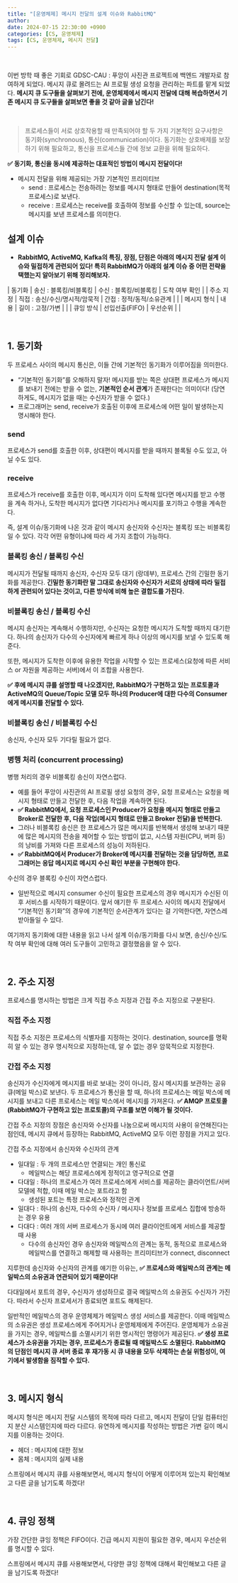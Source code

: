```yaml
---
title: "[운영체제] 메시지 전달의 설계 이슈와 RabbitMQ"
author:
date: 2024-07-15 22:30:00 +0900
categories: [CS, 운영체제]
tags: [CS, 운영체제, 메시지 전달]
---
```


<br>

이번 방학 때 좋은 기회로 GDSC-CAU : 푸앙이 사진관 프로젝트에 백엔드 개발자로 참여하게 되었다. 메시지 큐로 몰려드는 AI 프로필 생성 요청을 관리하는 파트를 맡게 되었다.
**메시지 큐 도구들을 살펴보기 전에, 운영체제에서 메시지 전달에 대해 복습하면서 기존 메시지 큐 도구들을 살펴보면 좋을 것 같아 글을 남긴다!**

<br>

> 프로세스들이 서로 상호작용할 때 만족되어야 할 두 가지 기본적인 요구사항은 동기화(synchronous), 통신(communication)이다.
> 동기화는 상호배제를 보장하기 위해 필요하고, 통신을 프로세스들 간에 정보 교환을 위해 필요하다.

**✅ 동기화, 통신을 동시에 제공하는 대표적인 방법이 메시지 전달이다!**

>

- 메시지 전달을 위해 제공되는 가장 기본적인 프리미티브
  - send : 프로세스는 전송하려는 정보를 메시지 형태로 만들어 destination(목적 프로세스)로 보낸다.
  - receive : 프로세스는 receive를 호출하여 정보를 수신할 수 있는데, source는 메시지를 보낸 프로세스를 의미한다.

## **설계 이슈**

- **RabbitMQ, ActiveMQ, Kafka의 특징, 장점, 단점은 아래의 메시지 전달 설계 이슈와 밀접하게 관련되어 있다! 특히 RabbitMQ가 아래의 설계 이슈 중 어떤 전략을 택했는지 알아보기 위해 정리해보자.**

| 동기화 | 송신 : 블록킹/비블록킹 | 수신 : 블록킹/비블록킹 | 도착 여부 확인 |
| 주소 지정 | 직접 : 송신/수신/명시적/암묵적 | 간접 : 정적/동적/소유관계 | |
| 메시지 형식 | 내용 | 길이 : 고정/가변 | |
| 큐잉 방식 | 선입선출(FIFO) | 우선순위 | |

<br>

## **1. 동기화**

두 프로세스 사이의 메시지 통신은, 이들 간에 기본적인 동기화가 이루어짐을 의미한다.

- “기본적인 동기화”를 오해하지 말자! 메시지를 받는 쪽은 상대편 프로세스가 메시지를 보내기 전에는 받을 수 없는, **기본적인 순서 관계**가 존재한다는 의미이다! (당연하게도, 메시지가 없을 때는 수신자가 받을 수 없다.)
- 프로그래머는 send, receive가 호출된 이후에 프로세스에 어떤 일이 발생하는지 명시해야 한다.

### **send**

프로세스가 send를 호출한 이후, 상대편이 메시지를 받을 때까지 블록될 수도 있고, 아닐 수도 있다.

### **receive**

프로세스가 receive를 호출한 이후, 메시지가 이미 도착해 있다면 메시지를 받고 수행을 계속 하거나, 도착한 메시지가 없다면 기다리거나 메시지를 포기하고 수행을 계속한다.

즉, 설계 이슈/동기화에 나온 것과 같이 메시지 송신자와 수신자는 블록킹 또는 비블록킹일 수 있다. 각각 어떤 유형이냐에 따라 세 가지 조합이 가능하다.

### **블록킹 송신 / 블록킹 수신**

메시지가 전달될 때까지 송신자, 수신자 모두 대기 (랑데부), 프로세스 간의 긴밀한 동기화를 제공한다. **긴밀한 동기화란 말 그대로 송신자와 수신자가 서로의 상태에 따라 밀접하게 관련되어 있다는 것이고, 다른 방식에 비해 높은 결합도를 가진다.**

### **비블록킹 송신 / 블록킹 수신**

메시지 송신자는 계속해서 수행하지만, 수신자는 요청한 메시지가 도착할 때까지 대기한다. 하나의 송신자가 다수의 수신자에게 빠르게 하나 이상의 메시지를 보낼 수 있도록 해준다.

또한, 메시지가 도착한 이후에 유용한 작업을 시작할 수 있는 프로세스(요청에 따른 서비스 or 자원을 제공하는 서버)에서 이 조합을 사용한다.

**✅ 후에 메시지 큐를 설명할 때 나오겠지만, RabbitMQ가 구현하고 있는 프로토콜과 ActiveMQ의 Queue/Topic 모델 모두 하나의 Producer에 대한 다수의 Consumer에게 메시지를 전달할 수 있다.**

### **비블록킹 송신 / 비블록킹 수신**

송신자, 수신자 모두 기다릴 필요가 없다.

### **병행 처리 (concurrent processing)**

병행 처리의 경우 비블록킹 송신이 자연스럽다.

- 예를 들어 푸앙이 사진관의 AI 프로필 생성 요청의 경우, 요청 프로세스는 요청을 메시지 형태로 만들고 전달한 후, 다음 작업을 계속하면 된다.
- **✅ RabbitMQ에서, 요청 프로세스인 Producer가 요청을 메시지 형태로 만들고 Broker로 전달한 후, 다음 작업(메시지 형태로 만들고 Broker 전달)을 반복한다.**
- 그러나 비블록킹 송신은 한 프로세스가 많은 메시지를 반복해서 생성해 보내기 때문에 많은 메시지의 전송을 제어할 수 있는 방법이 없고, 시스템 자원(CPU, 버퍼 등)의 낭비를 가져와 다른 프로세스의 성능이 저하된다.
- **✅ RabbitMQ에서 Producer가 Broker에 메시지를 전달하는 것을 담당하면, 프로그래머는 응답 메시지로 메시지 수신 확인 부분을 구현해야 한다.**

수신의 경우 블록킹 수신이 자연스럽다.

- 일반적으로 메시지 consumer 수신이 필요한 프로세스의 경우 메시지가 수신된 이후 서비스를 시작하기 때문이다. 앞서 얘기한 두 프로세스 사이의 메시지 전달에서 “기본적인 동기화”의 경우에 기본적인 순서관계가 있다는 걸 기억한다면, 자연스레 받아들일 수 있다.

여기까지 동기화에 대한 내용을 읽고 나서 설계 이슈/동기화를 다시 보면, 송신/수신/도착 여부 확인에 대해 여러 도구들이 고민하고 결정했음을 알 수 있다.

<br>

## **2. 주소 지정**

프로세스를 명시하는 방법은 크게 직접 주소 지정과 간접 주소 지정으로 구분된다.

### **직접 주소 지정**

직접 주소 지정은 프로세스의 식별자를 지정하는 것이다. destination, source를 명확히 알 수 있는 경우 명시적으로 지정하는데, 알 수 없는 경우 암묵적으로 지정한다.

### **간접 주소 지정**

송신자가 수신자에게 메시지를 바로 보내는 것이 아니라, 잠시 메시지를 보관하는 공유 큐(메일 박스)로 보낸다. 두 프로세스가 통신을 할 때, 하나의 프로세스는 메일 박스에 메시지를 보내고 다른 프로세스는 메일 박스에서 메시지를 가져온다. **✅ AMQP 프로토콜(RabbitMQ가 구현하고 있는 프로토콜)의 구조를 보면 이해가 될 것이다.**

간접 주소 지정의 장점은 송신자와 수신자를 나눔으로써 메시지의 사용이 유연해진다는 점인데, 메시지 큐에서 등장하는 RabbitMQ, ActiveMQ 모두 이런 장점을 가지고 있다.

간접 주소 지정에서 송신자와 수신자의 관계

- 일대일 : 두 개의 프로세스만 연결되는 개인 통신로
  - 메일박스는 해당 프로세스에게 정적이고 영구적으로 연결
- 다대일 : 하나의 프로세스가 여러 프로세스에게 서비스를 제공하는 클라이언트/서버 모델에 적합, 이때 메일 박스는 포트라고 함
  - 생성된 포트는 특정 프로세스와 정적인 관계
- 일대다 : 하나의 송신자, 다수의 수신자 / 메시지나 정보를 프로세스 집합에 방송하는 경우 유용
- 다대다 : 여러 개의 서버 프로세스가 동시에 여러 클라이언트에게 서비스를 제공할 때 사용
  - 다수의 송신자인 경우 송신자와 메일박스의 관계는 동적, 동적으로 프로세스와 메일박스를 연결하고 해제할 때 사용하는 프리미티브가 connect, disconnect

지루한데 송신자와 수신자의 관계를 얘기한 이유는, **✅ 프로세스와 메일박스의 관계는 메일박스의 소유권과 연관되어 있기 때문이다!**

다대일에서 포트의 경우, 수신자가 생성하므로 결국 메일박스의 소유권도 수신자가 가진다. 따라서 수신자 프로세서가 종료되면 포트도 해제된다.

일반적인 메일박스의 경우 운영체제가 메일박스 생성 서비스를 제공한다. 이때 메일박스의 소유권은 생성 프로세스에게 주어지거나 운영체제에게 주어진다. 운영체제가 소유권을 가지는 경우, 메일박스를 소멸시키기 위한 명시적인 명령어가 제공된다. **✅ 생성 프로세스가 소유권을 가지는 경우, 프로세스가 종료될 때 메일박스도 소멸된다. RabbitMQ의 단점인 메시지 큐 서버 종료 후 재가동 시 큐 내용을 모두 삭제하는 손실 위험성이, 여기에서 발생함을 짐작할 수 있다.**

<br>

## **3. 메시지 형식**

메시지 형식은 메시지 전달 시스템의 목적에 따라 다르고, 메시지 전달이 단일 컴퓨터인지 분산 시스템인지에 따라 다르다. 유연하게 메시지를 작성하는 방법은 가변 길이 메시지를 이용하는 것이다.

- 헤더 : 메시지에 대한 정보
- 몸체 : 메시지의 실제 내용

스프링에서 메시지 큐를 사용해보면서, 메시지 형식이 어떻게 이루어져 있는지 확인해보고 다른 글을 남기도록 하겠다!

<br>

## **4. 큐잉 정책**

가장 간단한 큐잉 정책은 FIFO이다. 긴급 메시지 지원이 필요한 경우, 메시지 우선순위를 명시할 수 있다.

스프링에서 메시지 큐를 사용해보면서, 다양한 큐잉 정책에 대해서 확인해보고 다른 글을 남기도록 하겠다!

<br>

<br>

<script src="https://utteranc.es/client.js"
        repo="RumosZin/rumoszin.github.io"
        issue-term="pathname"
        theme="github-light"
        crossorigin="anonymous"
        async>
</script>
